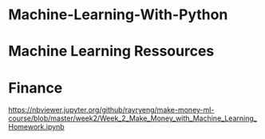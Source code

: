 # Machine-Learning-With-Python

# Machine Learning Ressources
# Finance
https://nbviewer.jupyter.org/github/rayryeng/make-money-ml-course/blob/master/week2/Week_2_Make_Money_with_Machine_Learning_Homework.ipynb
